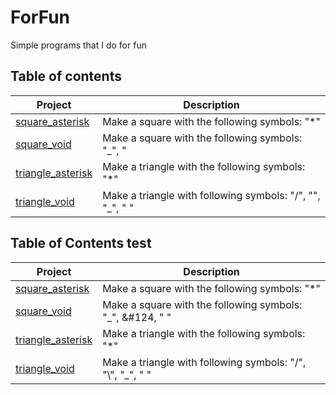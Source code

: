 # ForFun
Simple programs that I do for fun

## Table of contents
|	Project																								|	Description																					|	
|-------------------------------------------------------------------------------------------------------|-----------------------------------------------------------------------------------------------|	
|[square_asterisk](https://github.com/SrRecursive/ForFun/tree/main/geometry/square_asterisk)			|	Make a square with the following symbols: "*"												|
|[square_void](https://github.com/SrRecursive/ForFun/tree/main/geometry/square_void)					|	Make a square with the following symbols: "_", "|", " "										|
|[triangle_asterisk](https://github.com/SrRecursive/ForFun/tree/main/geometry/triangle_asterisk)		|	Make a triangle with the following symbols: "*"												|
|[triangle_void](https://github.com/SrRecursive/ForFun/tree/main/geometry/triangle_void)				|	Make a triangle with following symbols: "/", "\", "_", " "									|


## Table of Contents test

| Project | Description |
| --- | --- |
| [square_asterisk](https://github.com/SrRecursive/ForFun/tree/main/geometry/square_asterisk) | Make a square with the following symbols: "*" |
| [square_void](https://github.com/SrRecursive/ForFun/tree/main/geometry/square_void) | Make a square with the following symbols: "_", &#124, " " |
| [triangle_asterisk](https://github.com/SrRecursive/ForFun/tree/main/geometry/triangle_asterisk) | Make a triangle with the following symbols: "*" |
| [triangle_void](https://github.com/SrRecursive/ForFun/tree/main/geometry/triangle_void) | Make a triangle with following symbols: "/", "\\", "\_", " " |

